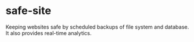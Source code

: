 # safe-site
Keeping websites safe by scheduled backups of file system and database. It also provides real-time analytics.
